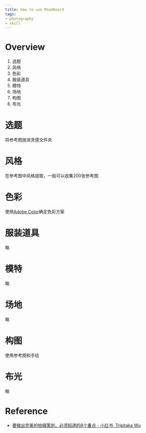 ```yaml
---
title: How to use Moodboard
tags:
- photography
- skill
---
```


# Overview

1. 选题
2. 风格
3. 色彩
4. 服装道具
5. 模特
6. 场地
7. 构图
8. 布光

# 选题

将参考图放进灵感文件夹

# 风格

在参考图中风格提取，一般可以收集200张参考图

# 色彩

使用[Adobe Color](https://color.adobe.com/)确定色彩方案


# 服装道具

略

# 模特

略

# 场地

略

# 构图

使用参考图和手绘

# 布光

略

# Reference

* [要做出完美的拍摄策划，必须知道的8个重点 - 小红书, Tripitaka Wu](https://www.xiaohongshu.com/user/profile/6272c025000000002102353b/62024914000000002103cedf)